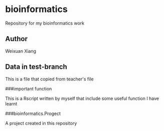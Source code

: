 # bioinformatics
Repository for my bioinformatics work

## Author

Weixuan Xiang 


## Data in test-branch


This is a file that copied from teacher's file


###important function


This is a Rscript written by myself that include some useful function I have learnt


###bioinformatics.Progect


A project created in this repository

